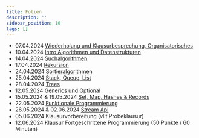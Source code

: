 ```yaml
---
title: Folien
description: ''
sidebar_position: 10
tags: []
---
```


- 07.04.2024
  [Wiederholung und Klausurbesprechung, Organisatorisches](/slides/steffen/java-2/recap)
- 10.04.2024
  [Intro Algorithmen und Datenstrukturen](/slides/steffen/java-2/intro-dsa)
- 14.04.2024 [Suchalgorithmen](/slides/steffen/java-2/search-algo)
- 17.04.2024 [Rekursion](/slides/steffen/java-2/iteration-recursion)
- 24.04.2024 [Sortieralgorithmen](/slides/steffen/java-2/sort-algo)
- 25.04.2024 [Stack, Queue, List](/slides/steffen/java-2/stack-queue-list)
- 28.04.2024 [Trees](/slides/steffen/java-2/trees)
- 12.05.2024 [Generics und Optional](/slides/steffen/java-2/generics-optional)
- 15.05.2024 & 19.05.2024
  [Set, Map, Hashes & Records](/slides/steffen/java-2/sets-maps-hashes-records)
- 22.05.2024
  [Funktionale Programmierung](/slides/steffen/java-2/functional-programming)
- 26.05.2024 & 02.06.2024 [Stream Api ](/slides/steffen/java-2/stream-api)
- 05.06.2024 Klausurvorbereitung (vllt Probeklausur)
- 12.06.2024 Klausur Fortgeschrittene Programmierung (50 Punkte / 60 Minuten)
